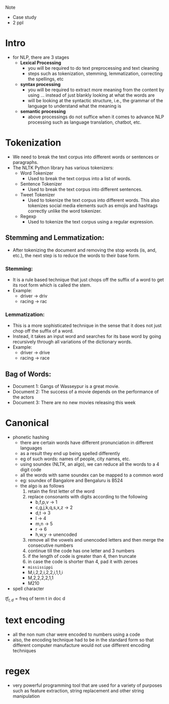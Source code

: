 >[!NOTE]
>- Case study
>- 2 ppl

# Intro
- for NLP, there are 3 stages
	- **Lexical Processing**
		- you will be required to do text preprocessing and text cleaning
		- steps such as tokenization, stemming, lemmatization, correcting the spellings, etc
	- **syntax processing**
		- you will be required to extract more meaning from the content by using ... instead of just blankly looking at what the words are 
		- will be looking at the syntactic structure, i.e., the grammar of the language to understand what the meaning is 
	- **semantic processing**
		- above processings do not suffice when it comes to advance NLP processing such as language translation, chatbot, etc.

# Tokenization
- We need to break the text corpus into different words or sentences or paragraphs.
- The NLTK Python library has various tokenizers:
	- Word Tokenizer
		- Used to break the text corpus into a list of words.
  - Sentence Tokenizer
	- Used to break the text corpus into different sentences.
  - Tweet Tokenizer
	- Used to tokenize the text corpus into different words. This also tokenizes social media elements such as emojis and hashtags correctly unlike the word tokenizer.
  - Regexp
	- Used to tokenize the text corpus using a regular expression.

## Stemming and Lemmatization:
- After tokenizing the document and removing the stop words (is, and, etc.), the next step is to reduce the words to their base form.

### Stemming:
  - It is a rule based technique that just chops off the suffix of a word to get its root form which is called the stem.
  - Example:
	- driver -> driv
	- racing -> rac

### Lemmatization:
  - This is a more sophisticated technique in the sense that it does not just chop off the suffix of a word.
  - Instead, it takes an input word and searches for its base word by going recursively through all variations of the dictionary words.
  - Example:
    - driver -> drive
    - racing -> race

## Bag of Words:
- Document 1: Gangs of Wasseypur is a great movie.
- Document 2: The success of a movie depends on the performance of the actors
- Document 3: There are no new movies releasing this week

# Canonical
- phonetic hashing
	- there are certain words have different pronunciation in different languages
	- as a result they end up being spelled differently
	- eg of such words: names of people, city names, etc.
	- using soundex (NLTK, an algo), we can reduce all the words to a 4 digit code 
	- all the words with same soundex can be mapped to a common word 
	- eg: soundex of Bangalore and Bengaluru is B524
	- the algo is as follows
		1. retain the first letter of the word
		2. replace consonants with digits according to the following
			- b,f,p,v $\rightarrow$ 1
			- c,g,j,k,q,s,x,z $\rightarrow$ 2
			- d,t $\rightarrow$ 3
			- l $\rightarrow$ 4
			- m,n $\rightarrow$ 5
			- r $\rightarrow$ 6
			- h,w,y $\rightarrow$ unencoded
		3. remove all the vowels and unencoded letters and then merge the consecutive numbers
		4. continue till the code has one letter and 3 numbers
		5. if the length of code is greater than 4, then truncate
		6. in case the code is shorter than 4, pad it with zeroes
		- `mississippi`
		- M,i,2,2,i,2,2,i,1,1,i
		- M,2,2,2,2,1,1
		- M210
- spell character

$tf_{t,d} = \text{freq of term t in doc d}$


# text encoding
- all the non num char were encoded to numbers using a code
- also, the encoding technique had to be in the standard form so that different computer manufacture would not use different encoding techniques

# regex
- very powerful programming tool that are used for a variety of purposes such as feature extraction, string replacement and other string manipulation


